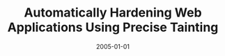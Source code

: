 ---
title: "Automatically Hardening Web Applications Using Precise Tainting"
date: 2005-01-01
venue: "Security and Privacy in the Age of Ubiquitous Computing, IFIP TC11 20th International Conference on Information Security (SEC 2005), May 30 - June 1, 2005, Chiba, Japan"
paperurl: 
authors: "Anh NguyenTuong, Salvatore Guarnieri, Doug Greene, Jeff Shirley and David Evans"
---